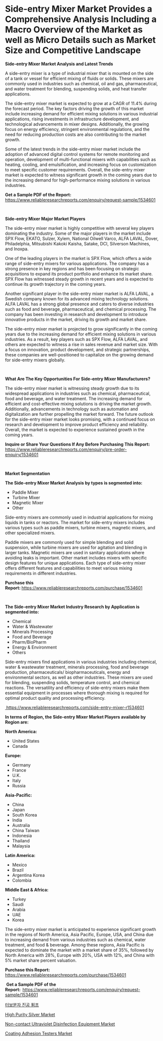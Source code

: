 <p><h1>Side-entry Mixer Market Provides a Comprehensive Analysis Including a Macro Overview of the Market as well as Micro Details such as Market Size and Competitive Landscape</h1></p><p><strong>Side-entry Mixer Market Analysis and Latest Trends</strong></p>
<p><p>A side-entry mixer is a type of industrial mixer that is mounted on the side of a tank or vessel for efficient mixing of fluids or solids. These mixers are commonly used in industries such as chemical, oil and gas, pharmaceutical, and water treatment for blending, suspending solids, and heat transfer applications.</p><p>The side-entry mixer market is expected to grow at a CAGR of 11.4% during the forecast period. The key factors driving the growth of this market include increasing demand for efficient mixing solutions in various industrial applications, rising investments in infrastructure development, and technological advancements in mixer designs. Additionally, the growing focus on energy efficiency, stringent environmental regulations, and the need for reducing production costs are also contributing to the market growth.</p><p>Some of the latest trends in the side-entry mixer market include the adoption of advanced digital control systems for remote monitoring and operation, development of multi-functional mixers with capabilities such as heating, cooling, and emulsification, and increasing focus on customization to meet specific customer requirements. Overall, the side-entry mixer market is expected to witness significant growth in the coming years due to the increasing demand for high-performance mixing solutions in various industries.</p></p>
<p><strong>Get a Sample PDF of the Report:&nbsp;</strong> <a href="https://www.reliableresearchreports.com/enquiry/request-sample/1534601">https://www.reliableresearchreports.com/enquiry/request-sample/1534601</a></p>
<p>&nbsp;</p>
<p><strong>Side-entry Mixer Major Market Players</strong></p>
<p><p>The side-entry mixer market is highly competitive with several key players dominating the industry. Some of the major players in the market include SPX Flow, EKATO, Sulzer, Xylem, National Oilwell Varco, ALFA LAVAL, Dover, Philadelphia, Mitsubishi Kakoki Kaisha, Satake, DCI, Silverson Machines, and Inoxpa.</p><p>One of the leading players in the market is SPX Flow, which offers a wide range of side-entry mixers for various applications. The company has a strong presence in key regions and has been focusing on strategic acquisitions to expand its product portfolio and enhance its market share. SPX Flow has witnessed steady growth in recent years and is expected to continue its growth trajectory in the coming years.</p><p>Another significant player in the side-entry mixer market is ALFA LAVAL, a Swedish company known for its advanced mixing technology solutions. ALFA LAVAL has a strong global presence and caters to diverse industries such as food and beverage, pharmaceutical, and chemical processing. The company has been investing in research and development to introduce innovative products in the market, driving its growth and market share.</p><p>The side-entry mixer market is projected to grow significantly in the coming years due to the increasing demand for efficient mixing solutions in various industries. As a result, key players such as SPX Flow, ALFA LAVAL, and others are expected to witness a rise in sales revenue and market size. With a focus on innovation, product development, and strategic partnerships, these companies are well-positioned to capitalize on the growing demand for side-entry mixers globally.</p></p>
<p>&nbsp;</p>
<p><strong>What Are The Key Opportunities For Side-entry Mixer Manufacturers?</strong></p>
<p><p>The side-entry mixer market is witnessing steady growth due to its widespread applications in industries such as chemical, pharmaceutical, food and beverage, and water treatment. The increasing demand for efficient and cost-effective mixing solutions is driving the market growth. Additionally, advancements in technology such as automation and digitalization are further propelling the market forward. The future outlook for the side-entry mixer market looks promising, with a continued focus on research and development to improve product efficiency and reliability. Overall, the market is expected to experience sustained growth in the coming years.</p></p>
<p><strong>Inquire or Share Your Questions If Any Before Purchasing This Report:</strong> <a href="https://www.reliableresearchreports.com/enquiry/pre-order-enquiry/1534601">https://www.reliableresearchreports.com/enquiry/pre-order-enquiry/1534601</a></p>
<p>&nbsp;</p>
<p><strong>Market Segmentation</strong></p>
<p><strong>The Side-entry Mixer Market Analysis by types is segmented into:</strong></p>
<p><ul><li>Paddle Mixer</li><li>Turbine Mixer</li><li>Magnetic Mixer</li><li>Other</li></ul></p>
<p><p>Side-entry mixers are commonly used in industrial applications for mixing liquids in tanks or reactors. The market for side-entry mixers includes various types such as paddle mixers, turbine mixers, magnetic mixers, and other specialized mixers. </p><p>Paddle mixers are commonly used for simple blending and solid suspension, while turbine mixers are used for agitation and blending in larger tanks. Magnetic mixers are used in sanitary applications where avoiding leaks is important. Other market includes mixers with specific design features for unique applications. Each type of side-entry mixer offers different features and capabilities to meet various mixing requirements in different industries.</p></p>
<p><strong>Purchase this Report:&nbsp;</strong><a href="https://www.reliableresearchreports.com/purchase/1534601">https://www.reliableresearchreports.com/purchase/1534601</a></p>
<p>&nbsp;</p>
<p><strong>The Side-entry Mixer Market Industry Research by Application is segmented into:</strong></p>
<p><ul><li>Chemical</li><li>Water & Wastewater</li><li>Minerals Processing</li><li>Food and Beverage</li><li>Pharm/BioPharm</li><li>Energy & Environment</li><li>Others</li></ul></p>
<p><p>Side-entry mixers find applications in various industries including chemical, water & wastewater treatment, minerals processing, food and beverage production, pharmaceuticals/ biopharmaceuticals, energy and environmental sectors, as well as other industries. These mixers are used for blending, suspending solids, temperature control, and chemical reactions. The versatility and efficiency of side-entry mixers make them essential equipment in processes where thorough mixing is required for optimal product quality and processing efficiency.</p></p>
<p><a href="https://www.reliableresearchreports.com/side-entry-mixer-r1534601">&nbsp;https://www.reliableresearchreports.com/side-entry-mixer-r1534601</a></p>
<p><strong>In terms of Region, the Side-entry Mixer Market Players available by Region are:</strong></p>
<p>
    <p> <strong> North America: </strong>
        <ul>
            <li>United States</li>
            <li>Canada</li>
        </ul>
        </p> 
    <p> <strong> Europe: </strong>
        <ul>
            <li>Germany</li>
            <li>France</li>
            <li>U.K.</li>
            <li>Italy</li>
            <li>Russia</li>
        </ul>
        </p> 
    <p> <strong> Asia-Pacific: </strong>
        <ul>
            <li>China</li>
            <li>Japan</li>
            <li>South Korea</li>
            <li>India</li>
            <li>Australia</li>
            <li>China Taiwan</li>
            <li>Indonesia</li>
            <li>Thailand</li>
            <li>Malaysia</li>
        </ul>
        </p> 
    <p> <strong> Latin America: </strong>
        <ul>
            <li>Mexico</li>
            <li>Brazil</li>
            <li>Argentina Korea</li>
            <li>Colombia</li>
        </ul>
        </p> 
    <p> <strong> Middle East & Africa: </strong>
        <ul>
            <li>Turkey</li>
            <li>Saudi</li>
            <li>Arabia</li>
            <li>UAE</li>
            <li>Korea</li>
        </ul>
    </p>
    </p>
<p><p>The side-entry mixer market is anticipated to experience significant growth in the regions of North America, Asia Pacific, Europe, USA, and China due to increasing demand from various industries such as chemical, water treatment, and food & beverage. Among these regions, Asia Pacific is expected to dominate the market with a market share of 35%, followed by North America with 28%, Europe with 20%, USA with 12%, and China with 5% market share percent valuation.</p></p>
<p><strong>Purchase this Report: </strong><a href="https://www.reliableresearchreports.com/purchase/1534601">https://www.reliableresearchreports.com/purchase/1534601</a></p>
<p>&nbsp;<strong>Get a Sample PDF of the Report:&nbsp;&nbsp;</strong><a href="https://www.reliableresearchreports.com/enquiry/request-sample/1534601">https://www.reliableresearchreports.com/enquiry/request-sample/1534601</a></p>
<p><strong></strong></p>
<p><p><a href="https://github.com/Maeennan456456/Market-Research-Report-List-1/blob/main/124913137000.md">터보분자 진공 펌프</a></p><p><a href="https://issuu.com/reportprime-2/docs/high-purity-silver-market-size-2030.pptx">High Purity Silver Market</a></p><p><a href="https://github.com/timeliteaut/Market-Research-Report-List-2/blob/main/non-contact-ultraviolet-disinfection-equipment-market.md">Non-contact Ultraviolet Disinfection Equipment Market</a></p><p><a href="https://github.com/seekum/Market-Research-Report-List-2/blob/main/coating-adhesion-testers-market.md">Coating Adhesion Testers Market</a></p></p>